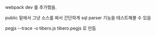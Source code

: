 webpack dev 를 추가했음.

public 밑에서 그냥 소스를 짜서 간단하게 sql parser 기능을 테스트해볼 수 있음

pegjs --trace -o tibero.js tibero.pegjs 로 만듬